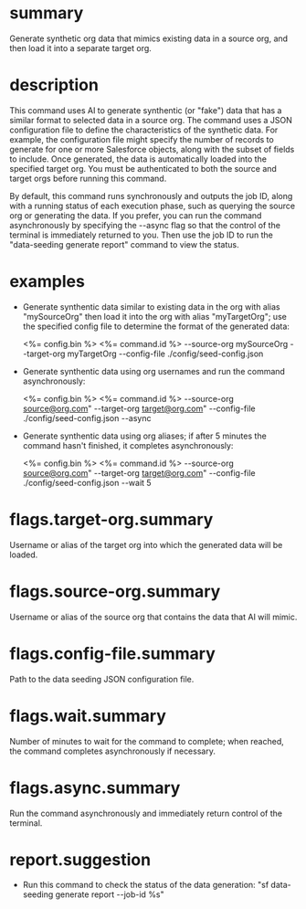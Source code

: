 # summary

Generate synthetic org data that mimics existing data in a source org, and then load it into a separate target org.

# description

This command uses AI to generate synthentic (or "fake") data that has a similar format to selected data in a source org. The command uses a JSON configuration file to define the characteristics of the synthetic data. For example, the configuration file might specify the number of records to generate for one or more Salesforce objects, along with the subset of fields to include. Once generated, the data is automatically loaded into the specified target org. You must be authenticated to both the source and target orgs before running this command.

By default, this command runs synchronously and outputs the job ID, along with a running status of each execution phase, such as querying the source org or generating the data. If you prefer, you can run the command asynchronously by specifying the --async flag so that the control of the terminal is immediately returned to you. Then use the job ID to run the "data-seeding generate report" command to view the status.

# examples

- Generate synthentic data similar to existing data in the org with alias "mySourceOrg" then load it into the org with alias "myTargetOrg"; use the specified config file to determine the format of the generated data:

  <%= config.bin %> <%= command.id %> --source-org mySourceOrg --target-org myTargetOrg --config-file ./config/seed-config.json

- Generate synthentic data using org usernames and run the command asynchronously:

  <%= config.bin %> <%= command.id %> --source-org source@org.com" --target-org target@org.com" --config-file ./config/seed-config.json --async

- Generate synthentic data using org aliases; if after 5 minutes the command hasn't finished, it completes asynchronously:

  <%= config.bin %> <%= command.id %> --source-org source@org.com" --target-org target@org.com" --config-file ./config/seed-config.json --wait 5

# flags.target-org.summary

Username or alias of the target org into which the generated data will be loaded.

# flags.source-org.summary

Username or alias of the source org that contains the data that AI will mimic.

# flags.config-file.summary

Path to the data seeding JSON configuration file.

# flags.wait.summary

Number of minutes to wait for the command to complete; when reached, the command completes asynchronously if necessary.

# flags.async.summary

Run the command asynchronously and immediately return control of the terminal.

# report.suggestion

- Run this command to check the status of the data generation: "sf data-seeding generate report --job-id %s"
